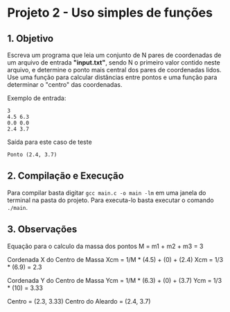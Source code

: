 # Projeto 2 - Uso simples de funções

## **1. Objetivo**
Escreva um programa que leia um conjunto de N pares de coordenadas de um arquivo de entrada **"input.txt"**,  sendo N o primeiro valor contido neste arquivo, e determine o ponto mais central dos pares de coordenadas lidos. Use uma função para calcular distâncias entre pontos e uma função para determinar o "centro" das coordenadas.

Exemplo de entrada:
```text
3
4.5 6.3
0.0 0.0
2.4 3.7
```

Saída para este caso de teste
```text
Ponto (2.4, 3.7)
```
## **2. Compilação e Execução**
Para compilar basta digitar ```gcc main.c -o main -lm``` em uma janela do terminal na pasta do projeto. Para executa-lo basta executar o comando ```./main```.

## **3. Observações**
Equação para o calculo da massa dos pontos
M = m1 + m2 + m3 = 3

Cordenada X do Centro de Massa
Xcm = 1/M * (4.5) + (0) + (2.4) 
Xcm = 1/3 * (6.9) = 2.3

Cordenada Y do Centro de Massa
Ycm = 1/M * (6.3) + (0) + (3.7)
Ycm = 1/3 * (10) = 3.33

Centro = (2.3, 3.33)
Centro do Aleardo = (2.4, 3.7)